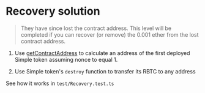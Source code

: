 # Recovery solution

> They have since lost the contract address.
> This level will be completed if you can recover (or remove) the 0.001 ether from the lost contract address.

1. Use [getContractAddress](https://docs.ethers.org/v5/api/utils/address/#utils-getContractAddress) to calculate an address of the first deployed Simple token assuming nonce to equal 1.

2. Use Simple token's `destroy` function to transfer its RBTC to any address

See how it works in `test/Recovery.test.ts`